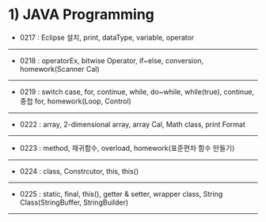 # 1) JAVA Programming

* 0217 : Eclipse 설치, print, dataType, variable, operator
___ 
* 0218 : operatorEx, bitwise Operator, if~else, conversion, homework(Scanner Cal)
___ 
* 0219 : switch case, for, continue, while, do~while, while(true), continue, 중첩 for, homework(Loop, Control)
___ 
* 0222 : array, 2-dimensional array, array Cal, Math class, print Format
___ 
* 0223 : method, 재귀함수, overload, homework(표준편차 함수 만들기)
___ 
* 0224 : class, Constrcutor, this, this()
___ 
* 0225 : static, final, this(), getter & setter, wrapper class, String Class(StringBuffer, StringBuilder)
___ 

